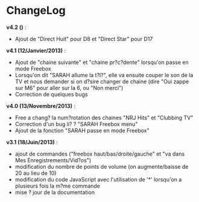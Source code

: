 ChangeLog
=========

**v4.2 ()** :
  - Ajout de "Direct Huit" pour D8 et "Direct Star" pour D17
  
**v4.1 (12/Janvier/2013)** :
  - Ajout de "chaine suivante" et "chaine pr?c?dente" lorsqu'on passe en mode Freebox
  - Lorsqu'on dit "SARAH allume la t?l?", elle va ensuite couper le son de la TV et nous demander si on d?sire changer de chaine (dire "Oui zappe sur M6" pour aller sur la 6, ou "Non merci")
  - Correction de quelques bugs

**v4.0 (13/Novembre/2013)** :
  - Free a chang? la num?rotation des chaines "NRJ Hits" et "Clubbing TV"
  - Correction d'un bug li? ? "SARAH Freebox menu"
  - Ajout de la fonction "SARAH passe en mode Freebox"
  
**v3.1 (18/Juin/2013)** :
  - ajout de commandes ("freebox haut/bas/droite/gauche" et "va dans Mes Enregistrements/Vid?os")
  - modification du nombre de points de volume (on augmente/baisse de 20 au lieu de 10)
  - modification du code JavaScript avec l'utilisation de '*' lorsqu'on a plusieurs fois la m?me commande
  - mise ? jour de la documentation